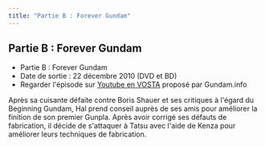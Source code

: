 ```yaml
---
title: "Partie B : Forever Gundam"
---
```


Partie B : Forever Gundam
-------------------------

* Partie B : Forever Gundam
* Date de sortie : 22 décembre 2010 (DVD et BD)
* Regarder l'épisode sur [Youtube en VOSTA](http://www.youtube.com/watch?v=a8-foUKWf0g) proposé par Gundam.info


Après sa cuisante défaite contre Boris Shauer et ses critiques à l'égard du Beginning Gundam, Hal prend conseil auprès de ses amis pour améliorer la finition de son premier Gunpla. Après avoir corrigé ses défauts de fabrication, il décide de s'attaquer à Tatsu avec l'aide de Kenza pour améliorer leurs techniques de fabrication.


